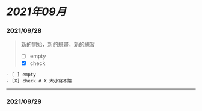 # ___2021年09月___ #
### 2021/09/28 ###
> 新的開始，新的規畫，新的綀習
> - [ ] empty
> - [X] check
```
- [ ] empty
- [X] check # X 大小寫不論
```
- - -
### 2021/09/29 ###
